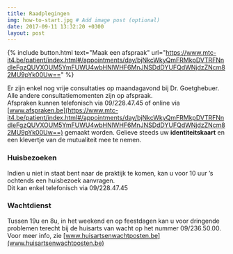 ```yaml
---
title: Raadplegingen
img: how-to-start.jpg # Add image post (optional)
date: 2017-09-11 13:32:20 +0300
layout: post
---
```


{% include button.html text="Maak een afspraak" url="https://www.mtc-it4.be/patient/index.html#/appointments/day/bjNkcWkyQmFRMkpDVTRFNndleFgzQUVXOUM5YmFUWU4wbHNlWHF6MnJNSDdDYUFQdWNjdzZNcm82MU9pYk00Uw==" %}

Er zijn enkel nog vrije consultaties op maandagavond bij Dr. Goetghebuer. <br>
Alle andere consultatiemomenten zijn op afspraak. <br>
Afspraken kunnen telefonisch via 09/228.47.45 of online via [www.afspraken.be](https://www.mtc-it4.be/patient/index.html#/appointments/day/bjNkcWkyQmFRMkpDVTRFNndleFgzQUVXOUM5YmFUWU4wbHNlWHF6MnJNSDdDYUFQdWNjdzZNcm82MU9pYk00Uw==) gemaakt worden.
Gelieve steeds uw **identiteitskaart** en een klevertje van de mutualiteit mee te nemen. 



### Huisbezoeken

Indien u niet in staat bent naar de praktijk te komen, kan u voor 10 uur ’s ochtends een huisbezoek aanvragen. <br>
Dit kan enkel telefonisch via 09/228.47.45


### Wachtdienst

Tussen 19u en 8u, in het weekend en op feestdagen kan u voor dringende problemen terecht bij de huisarts van wacht op het nummer 09/236.50.00. Voor meer info, zie [www.huisartsenwachtposten.be](www.huisartsenwachtposten.be)
